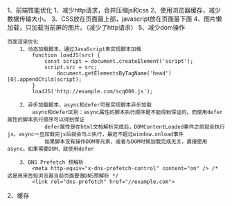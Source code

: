 1、前端性能优化
	1、减少http请求，合并压缩js和css
	2、使用浏览器缓存，减少数据传输大小。
	3、CSS放在页面最上部，javascript放在页面最下面
	4、图片懒加载，只加载当前屏的图片。（减少了http请求）
	5、减少dom操作

	页面渲染优化
		1、动态加载脚本，通过JavaScript来实现脚本加载
			function loadJS(src) {
	  			const script = document.createElement('script');
	  			script.src = src;
	  				document.getElementsByTagName('head')[0].appendChild(script);
			}
			loadJS('http://example.com/scq000.js');

		2、异步加载脚本，async和defer可是实现脚本异步加载
			async和defer区别：async属性的脚本执行顺序是不能得到保证的。而使用defer属性的脚本执行顺序可以得到保证
				defer属性是在html文档解析完成后，DOMContentLoaded事件之前就会执行js。async一旦加载完js后就会马上执行，最迟不超过window.onload事件
				如果脚本没有操作DOM等元素，或者与DOM时候加载完成无关，直接使用async。如果需要DOM，就使用defer

		3、DNS Prefetch 预解析
			<meta http-equiv="x-dns-prefetch-control" content="on" /> /* 这是用来告知浏览器当前页面要做DNS预解析 */
			<link rel="dns-prefetch" href="//example.com">



2、缓存
	